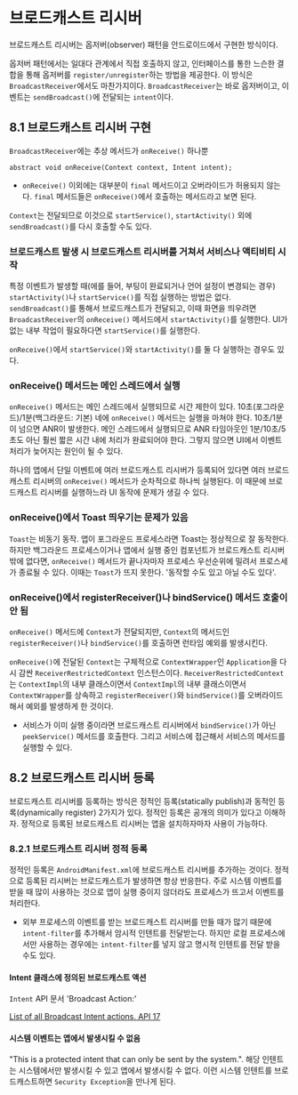# 브로드캐스트 리시버

브로드캐스트 리시버는 옵저버(observer) 패턴을 안드로이드에서 구현한 방식이다.

옵저버 패턴에서는 일대다 관계에서 직접 호출하지 않고, 인터페이스를 통한 느슨한 결합을 통해 옵저버를 `register/unregister`하는 방법을 제공한다. 이 방식은 `BroadcastReceiver`에서도 마찬가지이다. `BroadcastReceiver`는 바로 옵저버이고, 이벤트는 `sendBroadcast()`에 전달되는 `intent`이다.

## 8.1 브로드캐스트 리시버 구현
`BroadcastReceiver`에는 추상 메서드가 `onReceive()` 하나뿐

```
abstract void onReceive(Context context, Intent intent);
```

* `onReceive()` 이외에는 대부분이 `final` 메서드이고 오버라이드가 허용되지 않는다. `final` 메서드들은 `onReceive()`에서 호출하는 메서드라고 보면 된다.

`Context`는 전달되므로 이것으로 `startService()`, `startActivity()` 외에 `sendBroadcast()`를 다시 호출할 수도 있다.

### 브로드캐스트 발생 시 브로드캐스트 리시버를 거쳐서 서비스나 액티비티 시작
특정 이벤트가 발생할 때(에를 들어, 부팅이 완료되거나 언어 설정이 변경되는 경우) `startActivity()`나 `startService()`를 직접 실행하는 방법은 없다. `sendBroadcast()`를 통해서 브로드캐스트가 전달되고, 이때 화면을 띄우려면 `BroadcastReceiver`의 `onReceive()` 메서드에서 `startActivity()`를 실행한다. UI가 없는 내부 작업이 필요하다면 `startService()`를 실행한다.

`onReceive()`에서 `startService()`와 `startActivity()`를 둘 다 실행하는 경우도 있다.

### onReceive() 메서드는 메인 스레드에서 실행
`onReceive()` 메서드는 메인 스레드에서 실행되므로 시간 제한이 있다. 10초(포그라운드)/1분(백그라운드: 기본) 네에 `onReceive()` 메서드는 실행을 마쳐야 한다. 10초/1분이 넘으면 ANR이 발생한다. 메인 스레드에서 실행되므로 ANR 타임아웃인 1분/10초/5초도 아닌 훨씬 짧은 시간 내에 처리가 완료되어야 한다. 그렇지 않으면 UI에서 이벤트 처리가 늦어지는 원인이 될 수 있다.

하나의 앱에서 단일 이벤트에 여러 브로드캐스트 리시버가 등록되어 있다면 여러 브로드캐스트 리시버의 `onReceive()` 메서드가 순차적으로 하나씩 실행된다. 이 때문에 브로드캐스트 리시버를 실행하느라 UI 동작에 문제가 생길 수 있다.

### onReceive()에서 Toast 띄우기는 문제가 있음
`Toast`는 비동기 동작. 앱이 포그라운드 프로세스라면 Toast는 정상적으로 잘 동작한다. 하지만 백그라운드 프로세스이거나 앱에서 실행 중인 컴포넌트가 브로드캐스트 리시버밖에 없다면, `onReceive()` 메서드가 끝나자마자 프로세스 우선순위에 밀려서 프로스세가 종료될 수 있다. 이때는 `Toast`가 뜨지 못한다. '동작할 수도 있고 아닐 수도 있다'.

### onReceive()에서 registerReceiver()나 bindService() 메서드 호출이 안 됨
`onReceive()` 메서드에 `Context`가 전달되지만, `Context`의 메서드인 `registerReceiver()`나 `bindService()`를 호출하면 런타임 예외를 발생시킨다.

`onReceive()`에 전달된 `Context`는 구체적으로 `ContextWrapper`인 `Application`을 다시 감싼 `ReceiverRestrictedContext` 인스턴스이다. `ReceiverRestrictedContext`는 `ContextImpl`의 내부 클래스이면서 `ContextImpl`의 내부 클래스이면서 `ContextWrapper`를 상속하고 `registerReceiver()`와 `bindService()`를 오버라이드해서 예외를 발생하게 한 것이다.

* 서비스가 이미 실행 중이라면 브로드캐스트 리시버에서 `bindService()`가 아닌 `peekService()` 메서드를 호출한다. 그리고 서비스에 접근해서 서비스의 메서드를 실행할 수 있다.

## 8.2 브로드캐스트 리시버 등록
브로드캐스트 리시버를 등록하는 방식은 정적인 등록(statically publish)과 동적인 등록(dynamically register) 2가지가 있다. 정적인 등록은 공개의 의미가 있다고 이해하자. 정적으로 등록된 브로드캐스트 리시버는 앱을 설치하자마자 사용이 가능하다.

### 8.2.1 브로드캐스트 리시버 정적 등록
정적인 등록은 `AndroidManifest.xml`에 브로드캐스트 리시버를 추가하는 것이다. 정적으로 등록된 리시버는 브로드캐스트가 발생하면 항상 반응한다. 주로 시스템 이벤트를 받을 때 많이 사용하는 것으로 앱이 실행 중이지 않더라도 프로세스가 뜨고서 이벤트를 처리한다.

* 외부 프로세스의 이벤트를 받는 브로드캐스트 리시버를 만들 때가 많기 때문에 `intent-filter`를 추가해서 암시적 인텐트를 전달받는다. 하지만 로컬 프로세스에서만 사용하는 경우에는 `intent-filter`를 넣지 않고 명시적 인텐트를 전달 받을 수도 있다.

#### Intent 클래스에 정의된 브로드캐스트 액션
`Intent` API 문서 'Broadcast Action:'

[List of all Broadcast Intent actions. API 17](https://github.com/ViliusKraujutis/AndroidBroadcastsMonitor/wiki/List-of-all-Broadcast-Intent-actions.-API-17)

#### 시스템 이벤트는 앱에서 발생시킬 수 없음
"This is a protected intent that can only be sent by the system.". 해당 인텐트는 시스템에서만 발생시킬 수 있고 앱에서 발생시킬 수 없다. 이런 시스템 인텐트를 브로드캐스트하면 `Security Exception`을 만나게 된다.
